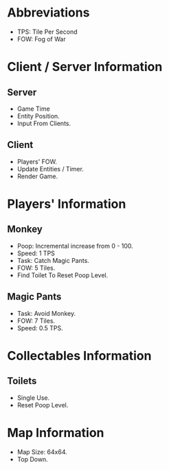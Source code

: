 # Abbreviations

- TPS: Tile Per Second
- FOW: Fog of War

# Client / Server Information

## Server

- Game Time
- Entity Position.
- Input From Clients.

## Client

- Players' FOW.
- Update Entities / Timer.
- Render Game.

# Players' Information

## Monkey

- Poop: Incremental increase from 0 - 100.
- Speed: 1 TPS
- Task: Catch Magic Pants.
- FOW: 5 Tiles.
- Find Toilet To Reset Poop Level.

## Magic Pants

- Task: Avoid Monkey.
- FOW: 7 Tiles.
- Speed: 0.5 TPS.

# Collectables Information

## Toilets

- Single Use.
- Reset Poop Level.

# Map Information

- Map Size: 64x64.
- Top Down.